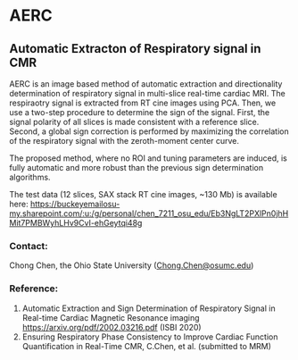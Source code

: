 # AERC
## Automatic Extracton of Respiratory signal in CMR
AERC is an image based method of automatic extraction and directionality determination of respiratory signal in multi-slice real-time cardiac MRI.
The respiraotry signal is extracted from RT cine images using PCA. Then, we use a two-step procedure to determine the sign of the signal. First, the signal polarity of all slices is made consistent with a reference slice. Second, a global sign correction is performed by maximizing the correlation of the respiratory signal with the zeroth-moment center curve. 

The proposed method, where no ROI and tuning parameters are induced, is fully automatic and more robust than the previous sign determination algorithms.

The test data (12 slices, SAX stack RT cine images, ~130 Mb) is available here: https://buckeyemailosu-my.sharepoint.com/:u:/g/personal/chen_7211_osu_edu/Eb3NgLT2PXlPn0jhHMit7PMBWyhLHv9CvI-ehGeytqi48g

### Contact: 
Chong Chen, the Ohio State University (Chong.Chen@osumc.edu)

### Reference:
1. Automatic Extraction and Sign Determination of Respiratory Signal in Real-time Cardiac Magnetic Resonance imaging https://arxiv.org/pdf/2002.03216.pdf (ISBI 2020)
2. Ensuring Respiratory Phase Consistency to Improve Cardiac Function Quantification in Real-Time CMR, C.Chen, et al. (submitted to MRM)
